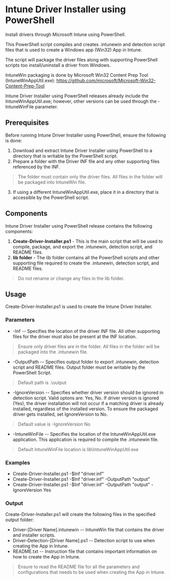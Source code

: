 # Intune Driver Installer using PowerShell
Install drivers through Microsoft Intune using PowerShell.

This PowerShell script compiles and creates .intunewin and detection script files that is used to create a Windows app (Win32) App in Intune.

The script will package the driver files along with supporting PowerShell scripts too install/uninstall a driver from Windows.

IntuneWin packaging is done by Microsoft Win32 Content Prep Tool (IntuneWinAppUtil.exe):
https://github.com/microsoft/Microsoft-Win32-Content-Prep-Tool

Intune Driver Installer using PowerShell releases already include the IntuneWinAppUtil.exe; however, other versions can be used through the -IntuneWinFile parameter.

## Prerequisites
Before running Intune Driver Installer using PowerShell, ensure the following is done:
1. Download and extract Intune Driver Installer using PowerShell to a directory that is writable by the PowerShell script.
2. Prepare a folder with the Driver INF file and any other supporting files referenced by the INF.
> The folder must contain only the driver files. All files in the folder will be packaged into IntuneWin file.
3. If using a different IntuneWinAppUtil.exe, place it in a directory that is accessible by the PowerShell script.

## Components
Intune Driver Installer using PowerShell release contains the following components:
1. **Create-Driver-Installer.ps1** - This is the main script that will be used to compile, package, and export the .intunewin, detection script, and README files.
2. **lib folder** - The lib folder contains all the PowerShell scripts and other supporting file required to create the .intunewin, detection script, and README files.
> Do not rename or change any files in the lib folder.

## Usage
Create-Driver-Installer.ps1 is used to create the Intune Driver Installer.

### Parameters

- -Inf -- Specifies the location of the driver INF file. All other supporting files for the driver must also be present at the INF location.
> Ensure only driver files are in the folder. All files in the folder will be packaged into the .intunewin file.
- -OutputPath -- Specifies output folder to export .intunewin, detection script and README files. Output folder must be writable by the PowerShell Script.
> Default path is .\output
- -IgnoreVersion -- Specifies whether driver version should be ignored in detection script. Valid optons are: Yes, No. 
If driver version is ignored (Yes), the driver installation will not occur if a matching driver is already installed, 
regardless of the installed version. To ensure the packaged driver gets installed, set IgnoreVersion to No.
> Default value is -IgnoreVersion No
- -IntuneWinFile -- Specifies the location of the IntuneWinAppUtil.exe application. This application is required to compile the .intunewin file. 
> Default IntuneWinFile location is lib\IntuneWinAppUtil.exe

### Examples
- Create-Driver-Installer.ps1 -$Inf "driver.inf"
- Create-Driver-Installer.ps1 -$Inf "driver.inf" -OutputPath "output"
- Create-Driver-Installer.ps1 -$Inf "driver.inf" -OutputPath "output" -IgnoreVersion Yes

### Output
Create-Driver-Installer.ps1 will create the following files in the specified output folder:
- Driver-[Driver Name].intunewin -- IntuneWin file that contains the driver and installer scripts.
- Driver-Detection-[Driver Name].ps1 -- Detection script to use when creating the App in Intune.
- README.txt -- Instruction file that contains important information on how to create the App in Intune.
> Ensure to read the README file for all the parameters and configurations that needs to be used when creating the App in Intune.
